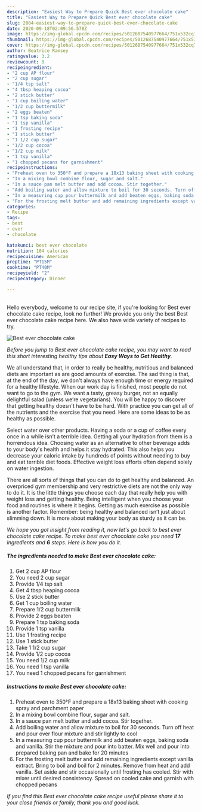 ```yaml
---
description: "Easiest Way to Prepare Quick Best ever chocolate cake"
title: "Easiest Way to Prepare Quick Best ever chocolate cake"
slug: 2084-easiest-way-to-prepare-quick-best-ever-chocolate-cake
date: 2020-09-18T02:09:56.578Z
image: https://img-global.cpcdn.com/recipes/5012687540977664/751x532cq70/best-ever-chocolate-cake-recipe-main-photo.jpg
thumbnail: https://img-global.cpcdn.com/recipes/5012687540977664/751x532cq70/best-ever-chocolate-cake-recipe-main-photo.jpg
cover: https://img-global.cpcdn.com/recipes/5012687540977664/751x532cq70/best-ever-chocolate-cake-recipe-main-photo.jpg
author: Beatrice Ramsey
ratingvalue: 3.2
reviewcount: 8
recipeingredient:
- "2 cup AP flour"
- "2 cup sugar"
- "1/4 tsp salt"
- "4 tbsp heaping cocoa"
- "2 stick butter"
- "1 cup boiling water"
- "1/2 cup buttermilk"
- "2 eggs beaten"
- "1 tsp baking soda"
- "1 tsp vanilla"
- "1 frosting recipe"
- "1 stick butter"
- "1 1/2 cup sugar"
- "1/2 cup cocoa"
- "1/2 cup milk"
- "1 tsp vanilla"
- "1 chopped pecans for garnishment"
recipeinstructions:
- "Preheat oven to 350°F and prepare a 18x13 baking sheet with cooking spray and parchment paper"
- "In a mixing bowl combine flour, sugar and salt."
- "In a sauce pan melt butter and add cocoa. Stir together."
- "Add boiling water and allow mixture to boil for 30 seconds. Turn off heat and pour over flour mixture and stir lightly to cool"
- "In a measuring cup pour buttermilk and add beaten eggs, baking soda and vanilla. Stir the mixture and pour into batter. Mix well and pour into prepared baking pan and bake for 20 minutes"
- "For the frosting melt butter and add remaining ingredients except vanilla extract. Bring to boil and boil for 2 minutes. Remove from heat and add vanilla. Set aside and stir occasionally until frosting has cooled. Stir with mixer until desired consistency. Spread on cooled cake and garnish with chopped pecans"
categories:
- Recipe
tags:
- best
- ever
- chocolate

katakunci: best ever chocolate 
nutrition: 104 calories
recipecuisine: American
preptime: "PT15M"
cooktime: "PT40M"
recipeyield: "2"
recipecategory: Dinner

---
```

<br>
Hello everybody, welcome to our recipe site, if you're looking for Best ever chocolate cake recipe, look no further! We provide you only the best Best ever chocolate cake recipe here. We also have wide variety of recipes to try.
<br>


![Best ever chocolate cake](https://img-global.cpcdn.com/recipes/5012687540977664/751x532cq70/best-ever-chocolate-cake-recipe-main-photo.jpg)

<i>Before you jump to Best ever chocolate cake recipe, you may want to read this short interesting healthy tips about <strong>Easy Ways to Get Healthy</strong>.</i>

We all understand that, in order to really be healthy, nutritious and balanced diets are important as are good amounts of exercise. The sad thing is that, at the end of the day, we don't always have enough time or energy required for a healthy lifestyle. When our work day is finished, most people do not want to go to the gym. We want a tasty, greasy burger, not an equally delightful salad (unless we’re vegetarians). You will be happy to discover that getting healthy doesn't have to be hard. With practice you can get all of the nutrients and the exercise that you need. Here are some ideas to be as healthy as possible.

Select water over other products. Having a soda or a cup of coffee every once in a while isn’t a terrible idea. Getting all your hydration from them is a horrendous idea. Choosing water as an alternative to other beverage adds to your body's health and helps it stay hydrated. This also helps you decrease your caloric intake by hundreds of points without needing to buy and eat terrible diet foods. Effective weight loss efforts often depend solely on water ingestion.

There are all sorts of things that you can do to get healthy and balanced. An overpriced gym membership and very restrictive diets are not the only way to do it. It is the little things you choose each day that really help you with weight loss and getting healthy. Being intelligent when you choose your food and routines is where it begins. Getting as much exercise as possible is another factor. Remember: being healthy and balanced isn’t just about slimming down. It is more about making your body as sturdy as it can be. 


<i>We hope you got insight from reading it, now let's go back to best ever chocolate cake recipe. To make best ever chocolate cake you need <strong>17</strong> ingredients and <strong>6</strong> steps. Here is how you do it.
</i>

##### The ingredients needed to make Best ever chocolate cake:

1. Get 2 cup AP flour
1. You need 2 cup sugar
1. Provide 1/4 tsp salt
1. Get 4 tbsp heaping cocoa
1. Use 2 stick butter
1. Get 1 cup boiling water
1. Prepare 1/2 cup buttermilk
1. Provide 2 eggs beaten
1. Prepare 1 tsp baking soda
1. Provide 1 tsp vanilla
1. Use 1 frosting recipe
1. Use 1 stick butter
1. Take 1 1/2 cup sugar
1. Provide 1/2 cup cocoa
1. You need 1/2 cup milk
1. You need 1 tsp vanilla
1. You need 1 chopped pecans for garnishment


##### Instructions to make Best ever chocolate cake:

1. Preheat oven to 350°F and prepare a 18x13 baking sheet with cooking spray and parchment paper
1. In a mixing bowl combine flour, sugar and salt.
1. In a sauce pan melt butter and add cocoa. Stir together.
1. Add boiling water and allow mixture to boil for 30 seconds. Turn off heat and pour over flour mixture and stir lightly to cool
1. In a measuring cup pour buttermilk and add beaten eggs, baking soda and vanilla. Stir the mixture and pour into batter. Mix well and pour into prepared baking pan and bake for 20 minutes
1. For the frosting melt butter and add remaining ingredients except vanilla extract. Bring to boil and boil for 2 minutes. Remove from heat and add vanilla. Set aside and stir occasionally until frosting has cooled. Stir with mixer until desired consistency. Spread on cooled cake and garnish with chopped pecans


<i>If you find this Best ever chocolate cake recipe useful please share it to your close friends or family, thank you and good luck.</i>
